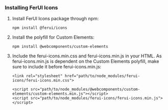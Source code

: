 ### Installing FerUI Icons

1.  Install FerUI Icons package through npm:

    ```
    npm install @ferui/icons
    ```

2.  Install the polyfill for Custom Elements:

    ```
    npm install @webcomponents/custom-elements
    ```

3.  Include the ferui-icons.min.css and ferui-icons.min.js in your HTML. As ferui-icons.min.js is dependent on the Custom Elements polyfill, make sure to include it before ferui-icons.min.js:

    ```
    <link rel="stylesheet" href="path/to/node_modules/ferui-icons/ferui-icons.min.css">

    <script src="path/to/node_modules/@webcomponents/custom-elements/custom-elements.min.js"></script>
    <script src="path/to/node_modules/ferui-icons/ferui-icons.min.js"></script>
    ```

